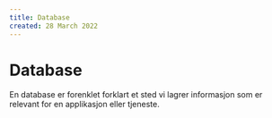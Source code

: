 ```yaml
---
title: Database
created: 28 March 2022
---
```

# Database
En database er forenklet forklart et sted vi lagrer informasjon som er relevant for en applikasjon eller tjeneste.
